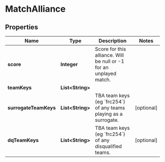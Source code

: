 # MatchAlliance

## Properties
Name | Type | Description | Notes
------------ | ------------- | ------------- | -------------
**score** | **Integer** | Score for this alliance. Will be null or -1 for an unplayed match. | 
**teamKeys** | **List&lt;String&gt;** |  | 
**surrogateTeamKeys** | **List&lt;String&gt;** | TBA team keys (eg &#x60;frc254&#x60;) of any teams playing as a surrogate. |  [optional]
**dqTeamKeys** | **List&lt;String&gt;** | TBA team keys (eg &#x60;frc254&#x60;) of any disqualified teams. |  [optional]
